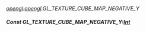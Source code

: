 _[opengl](../../modules/opengl/opengl-module.md):[opengl](../../modules/opengl/opengl-module.md).GL\_TEXTURE\_CUBE\_MAP\_NEGATIVE\_Y_
##### Const GL\_TEXTURE\_CUBE\_MAP\_NEGATIVE\_Y:[Int](../../modules/wonkey/wonkey-types-int.md)
